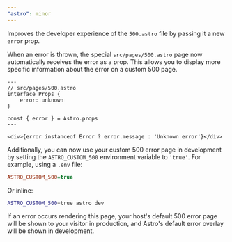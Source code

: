 ```yaml
---
"astro": minor
---
```


Improves the developer experience of the `500.astro` file by passing it a new `error` prop.

When an error is thrown, the special `src/pages/500.astro` page now automatically receives the error as a prop. This allows you to display more specific information about the error on a custom 500 page.

```astro
---
// src/pages/500.astro
interface Props {
    error: unknown
}

const { error } = Astro.props
---

<div>{error instanceof Error ? error.message : 'Unknown error'}</div>
```

Additionally, you can now use your custom 500 error page in development by setting the `ASTRO_CUSTOM_500` environment variable to `'true'`. For example, using a `.env` file:

```ini
ASTRO_CUSTOM_500=true
```

Or inline:

```sh
ASTRO_CUSTOM_500=true astro dev
```

If an error occurs rendering this page, your host's default 500 error page will be shown to your visitor in production, and Astro's default error overlay will be shown in development.
